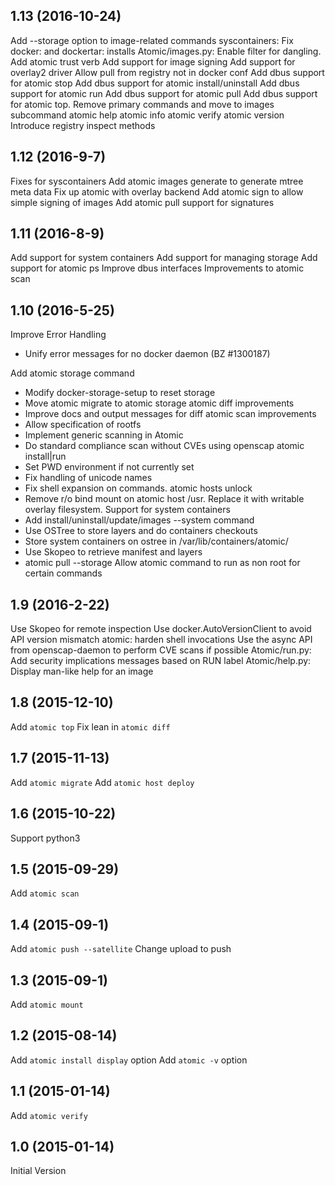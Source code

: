 ## 1.13 (2016-10-24)
Add --storage option to image-related commands
syscontainers: Fix docker: and dockertar: installs
Atomic/images.py: Enable filter for dangling.
Add atomic trust verb
Add support for image signing
Add support for overlay2 driver
Allow pull from registry not in docker conf
Add dbus support for atomic stop
Add dbus support for atomic install/uninstall
Add dbus support for atomic run
Add dbus support for atomic pull
Add dbus support for atomic top.
Remove primary commands and move to images subcommand
    atomic help
    atomic info
    atomic verify
    atomic version
Introduce registry inspect methods

## 1.12 (2016-9-7)
Fixes for syscontainers
Add atomic images generate to generate mtree meta data
Fix up atomic with overlay backend
Add atomic sign to allow simple signing of images
Add atomic pull support for signatures

## 1.11 (2016-8-9)
Add support for system containers
Add support for managing storage
Add support for atomic ps
Improve dbus interfaces
Improvements to atomic scan

## 1.10 (2016-5-25)
Improve Error Handling
- Unify error messages for no docker daemon (BZ #1300187)

Add atomic storage command
- Modify docker-storage-setup to reset storage
- Move atomic migrate to atomic storage
atomic diff improvements
- Improve docs and output messages for diff
atomic scan improvements
- Allow specification of rootfs
- Implement generic scanning in Atomic
- Do standard compliance scan without CVEs using openscap
atomic install|run
- Set PWD environment if not currently set
- Fix handling of unicode names
- Fix shell expansion on commands.
atomic hosts unlock
- Remove r/o bind mount on atomic host /usr. Replace it with writable overlay filesystem.
Support for system containers
- Add install/uninstall/update/images --system command
- Use OSTree to store layers and do containers checkouts
- Store system containers on ostree in /var/lib/containers/atomic/
- Use Skopeo to retrieve manifest and layers
- atomic pull --storage
Allow atomic command to run as non root for certain commands

## 1.9 (2016-2-22)
Use Skopeo for remote inspection
Use docker.AutoVersionClient to avoid API version mismatch
atomic: harden shell invocations
Use the async API from openscap-daemon to perform CVE scans if possible
Atomic/run.py: Add security implications messages based on RUN label
Atomic/help.py: Display man-like help for an image

## 1.8 (2015-12-10)
Add `atomic top`
Fix lean in `atomic diff`

## 1.7 (2015-11-13)
Add `atomic migrate`
Add `atomic host deploy`

## 1.6 (2015-10-22)
Support python3

## 1.5 (2015-09-29)
Add `atomic scan`

## 1.4 (2015-09-1)
Add `atomic push --satellite`
Change upload to push

## 1.3 (2015-09-1)
Add `atomic mount`

## 1.2 (2015-08-14)
Add `atomic install display` option
Add `atomic -v` option

## 1.1 (2015-01-14)
Add `atomic verify`

## 1.0 (2015-01-14)
Initial Version
